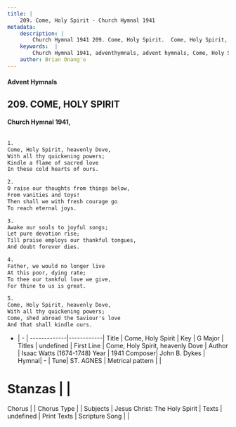 ```yaml
---
title: |
    209. Come, Holy Spirit - Church Hymnal 1941
metadata:
    description: |
        Church Hymnal 1941 209. Come, Holy Spirit.  Come, Holy Spirit, heavenly Dove,  With all thy quickening powers;  Kindle a flame of sacred love  In these cold hearts of ours.  
    keywords:  |
        Church Hymnal 1941, adventhymnals, advent hymnals, Come, Holy Spirit, Come, Holy Spirit, heavenly Dove. 
    author: Brian Onang'o
---
```


#### Advent Hymnals
## 209. COME, HOLY SPIRIT
####  Church Hymnal 1941,

```txt

1.
Come, Holy Spirit, heavenly Dove, 
With all thy quickening powers; 
Kindle a flame of sacred love 
In these cold hearts of ours. 

2.
O raise our thoughts from things below, 
From vanities and toys! 
Then shall we with fresh courage go 
To reach eternal joys. 

3.
Awake our souls to joyful songs; 
Let pure devotion rise; 
Till praise employs our thankful tongues, 
And doubt forever dies. 

4.
Father, we would no longer live 
At this poor, dying rate; 
To thee our tankful love we give, 
For thine to us is great. 

5.
Come, Holy Spirit, heavenly Dove, 
With all thy quickening powers; 
Come, shed abroad the Saviour's love 
And that shall kindle ours.


```

- |   -  |
-------------|------------|
Title | Come, Holy Spirit |
Key | G Major |
Titles | undefined |
First Line | Come, Holy Spirit, heavenly Dove |
Author | Isaac Watts (1674-1748)
Year | 1941
Composer| John B. Dykes |
Hymnal|  - |
Tune| ST. AGNES |
Metrical pattern | |
# Stanzas |  |
Chorus |  |
Chorus Type |  |
Subjects | Jesus Christ: The Holy Spirit |
Texts | undefined |
Print Texts | 
Scripture Song |  |
    
